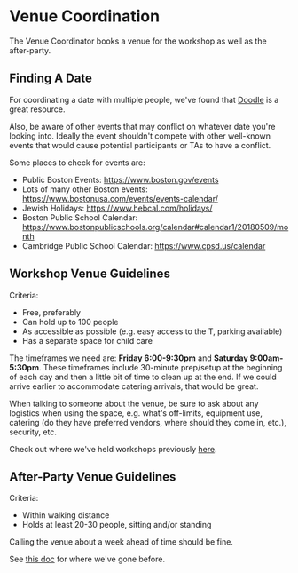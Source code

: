 # Venue Coordination

The Venue Coordinator books a venue for the workshop as well as the after-party.

## Finding A Date

For coordinating a date with multiple people, we've found that [Doodle](https://doodle.com) is a great resource.

Also, be aware of other events that may conflict on whatever date you're looking into. Ideally the event shouldn't compete with other well-known events that would cause potential participants or TAs to have a conflict.

Some places to check for events are:

* Public Boston Events: https://www.boston.gov/events
* Lots of many other Boston events: https://www.bostonusa.com/events/events-calendar/
* Jewish Holidays: https://www.hebcal.com/holidays/
* Boston Public School Calendar: https://www.bostonpublicschools.org/calendar#calendar1/20180509/month
* Cambridge Public School Calendar: https://www.cpsd.us/calendar

## Workshop Venue Guidelines

Criteria:
* Free, preferably
* Can hold up to 100 people
* As accessible as possible (e.g. easy access to the T, parking available)
* Has a separate space for child care

The timeframes we need are: **Friday 6:00-9:30pm** and **Saturday
9:00am-5:30pm**. These timeframes include 30-minute prep/setup at the beginning
of each day and then a little bit of time to clean up at the end. If we could
arrive earlier to accommodate catering arrivals, that would be great.

When talking to someone about the venue, be sure to ask about any logistics when
using the space, e.g. what's off-limits, equipment use, catering (do they have
preferred vendors, where should they come in, etc.), security, etc.

Check out where we've held workshops previously
[here](./previous-workshop-venues.md).

## After-Party Venue Guidelines

Criteria:

* Within walking distance
* Holds at least 20-30 people, sitting and/or standing

Calling the venue about a week ahead of time should be fine.

See [this doc](./previous-after-party-venues.md) for where we've gone before.
